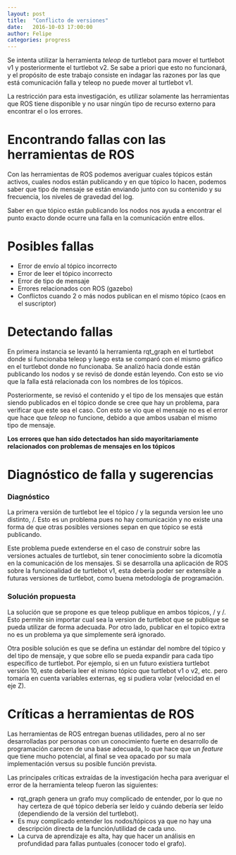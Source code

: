 ```yaml
---
layout: post
title:  "Conflicto de versiones"
date:   2016-10-03 17:00:00
author: Felipe
categories: progress
---
```


Se intenta utilizar la herramienta *teleop* de turtlebot para mover el turtlebot v1 y posteriormente el turtlebot v2. Se sabe a priori que esto no funcionará, y el propósito de este trabajo consiste en indagar las razones por las que está comunicación falla y teleop no puede mover al turtlebot v1.

La restricción para esta investigación, es utilizar solamente las herramientas que ROS tiene disponible y no usar ningún tipo de recurso externo para encontrar el o los errores.

# Encontrando fallas con las herramientas de ROS
Con las herramientas de ROS podemos averiguar cuales tópicos están activos, cuales nodos están publicando y en que tópico lo hacen, podemos saber que tipo de mensaje se están enviando junto con su contenido y su frecuencia, los niveles de gravedad del log.

Saber en que tópico están publicando los nodos nos ayuda a encontrar el punto exacto donde ocurre una falla en la comunicación entre ellos.

# Posibles fallas
* Error de envío al tópico incorrecto
* Error de leer el tópico incorrecto
* Error de tipo de mensaje
* Errores relacionados con ROS (gazebo)
* Conflictos cuando 2 o más nodos publican en el mismo tópico (caos en el suscriptor)

# Detectando fallas

En primera instancia se levantó la herramienta rqt_graph en el turtlebot donde si funcionaba teleop y luego esta se comparó con el mismo gráfico en el turtlebot donde no funcionaba. Se analizó hacia donde están publicando los nodos y se revisó de donde están leyendo. Con esto se vio que la falla está relacionada con los nombres de los tópicos.

Posteriormente, se revisó el contenido y el tipo de los mensajes que están siendo publicados en el tópico donde se cree que hay un problema, para verificar que este sea el caso. Con esto se vio que el mensaje no es el error que hace que *teleop* no funcione, debido a que ambos usaban el mismo tipo de mensaje.

**Los errores que han sido detectados han sido mayoritariamente relacionados con problemas de mensajes en los tópicos**

# Diagnóstico de falla y sugerencias

### Diagnóstico
La primera versión de turtlebot lee el tópico / y la segunda version lee uno distinto, /. Esto es un problema pues no hay comunicación y no existe una forma de que otras posibles versiones sepan en que tópico se está publicando.

Este problema puede extenderse en el caso de construir sobre las versiones actuales de turtlebot, sin tener conocimiento sobre la dicomotía en la comunicación de los mensajes. Si se desarrolla una aplicación de ROS sobre la funcionalidad de turtlebot v1, esta debería poder ser extensible a futuras versiones de turtlebot, como buena metodología de programación.

### Solución propuesta
La solución que se propone es que teleop publique en ambos tópicos, / y /. Esto permite sin importar cual sea la version de turtlebot que se publique se pueda utilizar de forma adecuada. Por otro lado, publicar en el topico extra no es un problema ya que simplemente será ignorado.

Otra posible solución es que se defina un estándar del nombre del tópico y del tipo de mensaje, y que sobre ello se pueda expandir para cada tipo específico de turtlebot. Por ejemplo, si en un futuro existiera turtlebot versión 10, este debería leer el mismo tópico que turtlebot v1 o v2, etc. pero tomaría en cuenta variables externas, eg si pudiera volar (velocidad en el eje Z).

# Críticas a herramientas de ROS
Las herramientas de ROS entregan buenas utilidades, pero al no ser desarrolladas por personas con un conocimiento fuerte en desarrollo de programación carecen de una base adecuada, lo que hace que un *feature* que tiene mucho potencial, al final se vea opacado por su mala implementación versus su posible función prevista.

Las principales críticas extraídas de la investigación hecha para averiguar el error de la herramienta teleop fueron las siguientes:

* rqt_graph genera un grafo muy complicado de entender, por lo que no hay certeza de qué tópico debería ser leído y cuándo debería ser leído (dependiendo de la versión del turtlebot).
* Es muy complicado entender los nodos/tópicos ya que no hay una descripción directa de la función/utilidad de cada uno.
* La curva de aprendizaje es alta, hay que hacer un análisis en profundidad para fallas puntuales (conocer todo el grafo).
